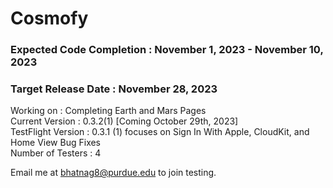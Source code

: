# Cosmofy
### Expected Code Completion : November 1, 2023 - November 10, 2023
### Target Release Date : November 28, 2023

Working on : Completing Earth and Mars Pages  <br />
Current Version : 0.3.2(1) [Coming October 29th, 2023]  <br />
TestFlight Version : 0.3.1 (1) focuses on Sign In With Apple, CloudKit, and Home View Bug Fixes <br />
Number of Testers : 4  <br />

Email me at bhatnag8@purdue.edu to join testing.

